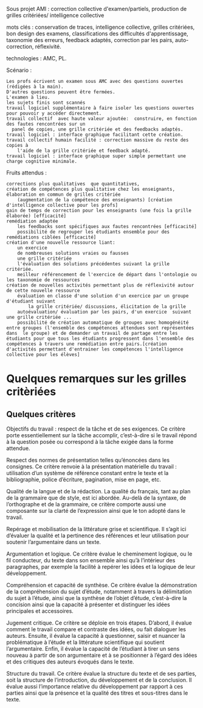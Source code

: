 



Sous projet AMI : correction collective d'examen/partiels, production de grilles critériées/ intelligence collective

mots clés :  conservation de traces, intelligence collective, grilles critériées, bon design des examens, classifications des difficultés d'apprentissage, taxonomie des erreurs, feedback adaptés,  correction par les pairs, auto-correction, réflexivité. 

technologies : AMC, PL.

Scénario :

    Les profs écrivent un examen sous AMC avec des questions ouvertes (rédigées à la main).
    D'autres questions peuvent être fermées.
    L'examen à lieu.
    les sujets finis sont scannés 
    travail logiciel supplémentaire à faire isoler les questions ouvertes pour pouvoir y accéder directement.
    travail collectif  avec haute valeur ajoutée:  construire, en fonction des fautes rencontrées sur un
      panel de copies, une grille critériée et des feedbacks adaptés.
    travail logiciel : interface graphique facilitant cette création.
    travail collectif humain facilité : correction massive du reste des copies à 
        l'aide de la grille critériée et feedback adapté.
    travail logiciel : interface graphique super simple permettant une charge cognitive minimale.

Fruits attendus :

    corrections plus qualitatives  que quantitatives,
    création de compétences plus qualitative chez les enseignants, élaboration en commun de grilles critériée 
        (augmentation de la compétence des enseignants) [création d'intelligence collective pour les profs]
    gain de temps de correction pour les enseignants (une fois la grille élaborée) [efficacité]
    remédiation adaptée
        les feedbacks sont spécifiques aux fautes rencontrées [efficacité]
        possibilité de regrouper les étudiants ensemble pour des remédiations ciblées [efficacité]
    création d'une nouvelle ressource liant:
        un exercice
        de nombreuses solutions vraies ou fausses
        une grille critériée
        l'évaluation des solutions précédentes suivant la grille critériée.
        meilleur référencement de l'exercice de départ dans l'ontologie ou les taxonomie de ressources
    création de nouvelles activités permettant plus de réflexivité autour de cette nouvelle ressource
        évaluation en classe d'une solution d'un exercice par un groupe d'étudiant suivant 
            la grille critériée/ discussions, élicitation de la grille
        autoévaluation/ évaluation par les pairs, d'un exercice  suivant une grille critériée ...
        possibilité de création automatique de groupes avec homogénéité entre groupes (l'ensemble des compétences attendues sont représentées dans  le groupe) et de demander un travail de partage entre les étudiants pour que tous les étudiants progressent dans l'ensemble des compétences à travers une remédiation entre pairs.[création d'activités permettant d'entrainer les compétences l'intelligence collective pour les élèves]


# Quelques remarques sur les grilles critèriées

## Quelques critères 

Objectifs du travail : respect de la tâche et de ses exigences. Ce critère porte essentiellement sur la tâche accomplir, c’est-à-dire si le travail répond à la question posée ou correspond à la tâche exigée dans la forme attendue.

Respect des normes de présentation telles qu’énoncées dans les consignes. Ce critère renvoie à la présentation matérielle du travail : utilisation d’un système de référence constant entre le texte et la bibliographie, police d’écriture, pagination, mise en page, etc.

Qualité de la langue et de la rédaction. La qualité du français, tant au plan de la grammaire que de style, est ici abordée. Au-delà de la syntaxe, de l’orthographe et de la grammaire, ce critère comporte aussi une composante sur la clarté de l’expression ainsi que le ton adopté dans le travail.

Repérage et mobilisation de la littérature grise et scientifique. Il s’agit ici d’évaluer la qualité et la pertinence des références et leur utilisation pour soutenir l’argumentaire dans un texte.

Argumentation et logique. Ce critère évalue le cheminement logique, ou le fil conducteur, du texte dans son ensemble ainsi qu’à l’intérieur des paragraphes, par exemple la facilité à repérer les idées et la logique de leur développement.

Compréhension et capacité de synthèse. Ce critère évalue la démonstration de la compréhension du sujet d’étude, notamment à travers la délimitation du sujet à l’étude, ainsi que la synthèse de l’objet d’étude, c’est-à-dire la concision ainsi que la capacité à présenter et distinguer les idées principales et accessoires.

Jugement critique. Ce critère se déploie en trois étapes. D’abord, il évalue comment le travail compare et contraste des idées, ou fait dialoguer les auteurs. Ensuite, il évalue la capacité à questionner, saisir et nuancer la problématique à l’étude et la littérature scientifique qui soutient l’argumentaire. Enfin, il évalue la capacité de l’étudiant à tirer un sens nouveau à partir de son argumentaire et à se positionner à l’égard des idées et des critiques des auteurs évoqués dans le texte.

Structure du travail. Ce critère évalue la structure du texte et de ses parties, soit la structure de l’introduction, du développement et de la conclusion. Il évalue aussi l’importance relative du développement par rapport à ces parties ainsi que la présence et la qualité des titres et sous-titres dans le texte.



